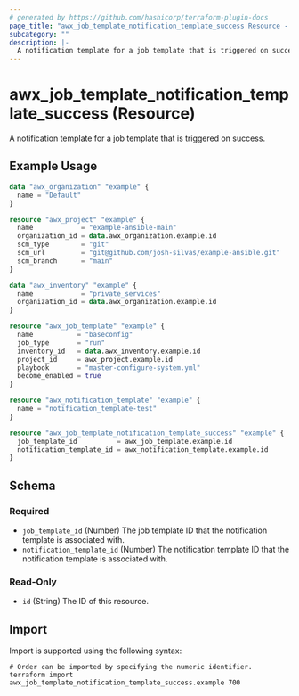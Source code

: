 ```yaml
---
# generated by https://github.com/hashicorp/terraform-plugin-docs
page_title: "awx_job_template_notification_template_success Resource - terraform-provider-awx"
subcategory: ""
description: |-
  A notification template for a job template that is triggered on success.
---
```


# awx_job_template_notification_template_success (Resource)

A notification template for a job template that is triggered on success.

## Example Usage

```terraform
data "awx_organization" "example" {
  name = "Default"
}

resource "awx_project" "example" {
  name            = "example-ansible-main"
  organization_id = data.awx_organization.example.id
  scm_type        = "git"
  scm_url         = "git@github.com/josh-silvas/example-ansible.git"
  scm_branch      = "main"
}

data "awx_inventory" "example" {
  name            = "private_services"
  organization_id = data.awx_organization.example.id
}

resource "awx_job_template" "example" {
  name           = "baseconfig"
  job_type       = "run"
  inventory_id   = data.awx_inventory.example.id
  project_id     = awx_project.example.id
  playbook       = "master-configure-system.yml"
  become_enabled = true
}

resource "awx_notification_template" "example" {
  name = "notification_template-test"
}

resource "awx_job_template_notification_template_success" "example" {
  job_template_id          = awx_job_template.example.id
  notification_template_id = awx_notification_template.example.id
}
```

<!-- schema generated by tfplugindocs -->
## Schema

### Required

- `job_template_id` (Number) The job template ID that the notification template is associated with.
- `notification_template_id` (Number) The notification template ID that the notification template is associated with.

### Read-Only

- `id` (String) The ID of this resource.

## Import

Import is supported using the following syntax:

```shell
# Order can be imported by specifying the numeric identifier.
terraform import awx_job_template_notification_template_success.example 700
```
